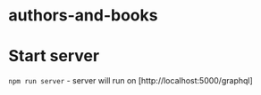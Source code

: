 # authors-and-books

# Start server

`npm run server` - server will run on [http://localhost:5000/graphql]

